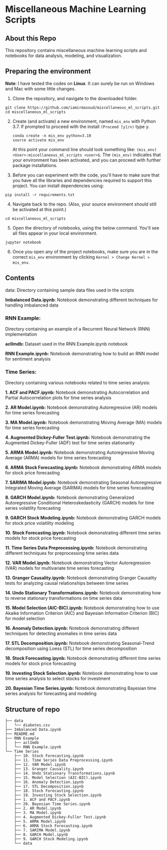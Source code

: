 # Miscellaneous Machine Learning Scripts

## About this Repo
This repository contains miscellaneous machine learning scripts and notebooks for data analysis, modeling, and visualization. 

## Preparing the environment
**Note**: I have tested the codes on __Linux__. It can surely be run on Windows and Mac with some little changes.

1. Clone the repository, and navigate to the downloaded folder.
```
git clone https://github.com/iamirmasoud/miscellaneous_ml_scripts.git
cd miscellaneous_ml_scripts
```

2. Create (and activate) a new environment, named `mis_env` with Python 3.7. If prompted to proceed with the install `(Proceed [y]/n)` type y.

	```shell
	conda create -n mis_env python=3.10
	source activate mis_env
	```
	
	At this point your command line should look something like: `(mis_env) <User>:miscellaneous_ml_scripts <user>$`. The `(mis_env)` indicates that your environment has been activated, and you can proceed with further package installations.

3. Before you can experiment with the code, you'll have to make sure that you have all the libraries and dependencies required to support this project. You can install dependencies using:
```
pip install -r requirements.txt
```

4. Navigate back to the repo. (Also, your source environment should still be activated at this point.)
```shell
cd miscellaneous_ml_scripts
```

5. Open the directory of notebooks, using the below command. You'll see all files appear in your local environment.
```shell
jupyter notebook
```

6. Once you open any of the project notebooks, make sure you are in the correct `mis_env` environment by clicking `Kernel > Change Kernel > mis_env`.




## Contents

data: Directory containing sample data files used in the scripts

**Imbalanced Data.ipynb**: Notebook demonstrating different techniques for handling imbalanced data

### RNN Example: 
Directory containing an example of a Recurrent Neural Network (RNN) implementation

**aclImdb:** Dataset used in the RNN Example.ipynb notebook

**RNN Example.ipynb:** Notebook demonstrating how to build an RNN model for sentiment analysis

### Time Series:
Directory containing various notebooks related to time series analysis:

**1. ACF and PACF.ipynb:** Notebook demonstrating Autocorrelation and Partial Autocorrelation plots for time series analysis

**2. AR Model.ipynb:** Notebook demonstrating Autoregressive (AR) models for time series forecasting

**3. MA Model.ipynb:** Notebook demonstrating Moving Average (MA) models for time series forecasting

**4. Augmented Dickey-Fuller Test.ipynb:** Notebook demonstrating the Augmented Dickey-Fuller (ADF) test for time series stationarity

**5. ARMA Model.ipynb:** Notebook demonstrating Autoregressive Moving Average (ARMA) models for time series forecasting

**6. ARMA Stock Forecasting.ipynb:** Notebook demonstrating ARMA models for stock price forecasting

**7. SARIMA Model.ipynb:** Notebook demonstrating Seasonal Autoregressive Integrated Moving Average (SARIMA) models for time series forecasting

**8. GARCH Model.ipynb:** Notebook demonstrating Generalized Autoregressive Conditional Heteroskedasticity (GARCH) models for time series volatility forecasting

**9. GARCH Stock Modeling.ipynb:** Notebook demonstrating GARCH models for stock price volatility modeling

**10. Stock Forecasting.ipynb:** Notebook demonstrating different time series models for stock price forecasting

**11. Time Series Data Preprocessing.ipynb:** Notebook demonstrating different techniques for preprocessing time series data

**12. VAR Model.ipynb:** Notebook demonstrating Vector Autoregression (VAR) models for multivariate time series forecasting

**13. Granger Causality.ipynb:** Notebook demonstrating Granger Causality tests for analyzing causal relationships between time series

**14. Undo Stationary Transformations.ipynb:** Notebook demonstrating how to reverse stationary transformations on time series data

**15. Model Selection (AIC-BIC).ipynb:** Notebook demonstrating how to use Akaike Information Criterion (AIC) and Bayesian Information Criterion (BIC) for model selection

**16. Anomaly Detection.ipynb:** Notebook demonstrating different techniques for detecting anomalies in time series data

**17. STL Decomposition.ipynb:** Notebook demonstrating Seasonal-Trend decomposition using Loess (STL) for time series decomposition

**18. Stock Forecasting.ipynb:** Notebook demonstrating different time series models for stock price forecasting

**19. Investing Stock Selection.ipynb:** Notebook demonstrating how to use time series analysis to select stocks for investment

**20. Bayesian Time Series.ipynb:** Notebook demonstrating Bayesian time series analysis for forecasting and modeling

## Structure of repo
```
├── data
│   └── diabetes.csv
├── Imbalanced Data.ipynb
├── README.md
├── RNN Example
│   ├── aclImdb
│   └── RNN Example.ipynb
└── Time Series
    ├── 10. Stock Forecasting.ipynb
    ├── 11. Time Series Data Preprocessing.ipynb
    ├── 12. VAR Model.ipynb
    ├── 13. Granger Causality.ipynb
    ├── 14. Undo Stationary Transformations.ipynb
    ├── 15. Model Selection (AIC-BIC).ipynb
    ├── 16. Anomaly Detection.ipynb
    ├── 17. STL Decomposition.ipynb
    ├── 18. Stock Forecasting.ipynb
    ├── 19. Investing Stock Selection.ipynb
    ├── 1. ACF and PACF.ipynb
    ├── 20. Bayesian Time Series.ipynb
    ├── 2. AR Model.ipynb
    ├── 3. MA Model.ipynb
    ├── 4. Augmented Dickey-Fuller Test.ipynb
    ├── 5. ARMA Model.ipynb
    ├── 6. ARMA Stock Forecasting.ipynb
    ├── 7. SARIMA Model.ipynb
    ├── 8. GARCH Model.ipynb
    ├── 9. GARCH Stock Modeling.ipynb
    └── data
```